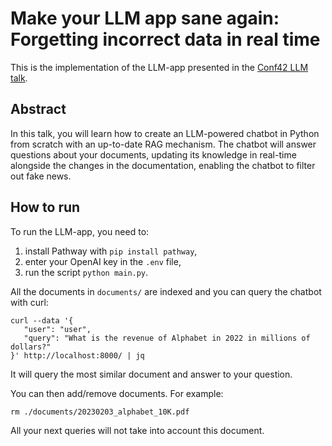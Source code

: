 # Make your LLM app sane again: Forgetting incorrect data in real time 

This is the implementation of the LLM-app presented in the [Conf42 LLM talk](https://www.conf42.com/Large_Language_Models_LLMs_2024_Olivier_Ruas_llm_app_forgetting).

## Abstract

In this talk, you will learn how to create an LLM-powered chatbot in Python from scratch with an up-to-date RAG mechanism. The chatbot will answer questions about your documents, updating its knowledge in real-time alongside the changes in the documentation, enabling the chatbot to filter out fake news.

## How to run

To run the LLM-app, you need to:
1. install Pathway with `pip install pathway`,
2. enter your OpenAI key in the `.env` file,
3. run the script `python main.py`.

All the documents in `documents/` are indexed and you can query the chatbot with curl:
```
curl --data '{
   "user": "user",
   "query": "What is the revenue of Alphabet in 2022 in millions of dollars?"
}' http://localhost:8000/ | jq
```

It will query the most similar document and answer to your question.

You can then add/remove documents.
For example:
```
rm ./documents/20230203_alphabet_10K.pdf
```
All your next queries will not take into account this document.
